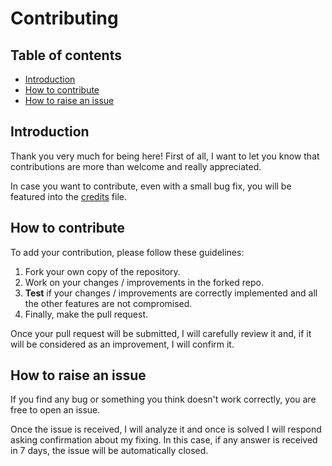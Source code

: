 # Contributing

## Table of contents

- [Introduction](#introduction)
- [How to contribute](#how-to-contribute)
- [How to raise an issue](#how-to-raise-an-issue)

## Introduction

Thank you very much for being here! First of all, I want to let you know that contributions are more than welcome and really appreciated.

In case you want to contribute, even with a small bug fix, you will be featured into the [credits](https://github.com/JustWhit3/useful-guides/blob/main/README.md#:~:text=on%20VS%20Code.-,Credits,Repository%20leaders,-Gianluca%20Bianco) file.

## How to contribute

To add your contribution, please follow these guidelines:

1) Fork your own copy of the repository.
2) Work on your changes / improvements in the forked repo.
3) **Test** if your changes / improvements are correctly implemented and all the other features are not compromised.
4) Finally, make the pull request.

Once your pull request will be submitted, I will carefully review it and, if it will be considered as an improvement, I will confirm it.

## How to raise an issue

If you find any bug or something you think doesn't work correctly, you are free to open an issue.

Once the issue is received, I will analyze it and once is solved I will respond asking confirmation about my fixing. In this case, if any answer is received in 7 days, the issue will be automatically closed.
